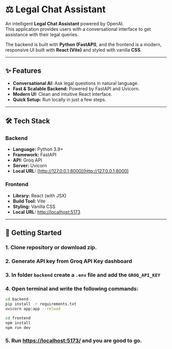 # ⚖️ Legal Chat Assistant

An intelligent **Legal Chat Assistant** powered by OpenAI.  
This application provides users with a conversational interface to get assistance with their legal queries.

The backend is built with **Python (FastAPI)**, and the frontend is a modern, responsive UI built with **React (Vite)** and styled with vanilla **CSS**.

---

## ✨ Features

- **Conversational AI:** Ask legal questions in natural language.
- **Fast & Scalable Backend:** Powered by FastAPI and Uvicorn.
- **Modern UI:** Clean and intuitive React interface.
- **Quick Setup:** Run locally in just a few steps.

---

## 🛠️ Tech Stack

### Backend
- **Language:** Python 3.9+
- **Framework:** FastAPI
- **API:** Groq API
- **Server:** Uvicorn
- **Local URL:** [http://127.0.0.1:8000](http://127.0.0.1:8000)

### Frontend
- **Library:** React (with JSX)
- **Build Tool:** Vite
- **Styling:** Vanilla CSS
- **Local URL:** [http://localhost:5173](http://localhost:5173)

---

## 🚀 Getting Started

### 1. Clone repository or download zip.

### 2. Generate API key from Groq API Key dashboard

### 3. In folder ```backend``` create a ```.env``` file and add the ```GROQ_API_KEY```

### 4. Open terminal and write the following commands:
```bash 
cd backend
pip install -r requirements.txt
uvicorn app:app --reload
```
```bash
cd frontend 
npm install
npm run dev
```

### 5. Run [https://localhost:5173/](http://127.0.0.1:8000) and you are good to go.

